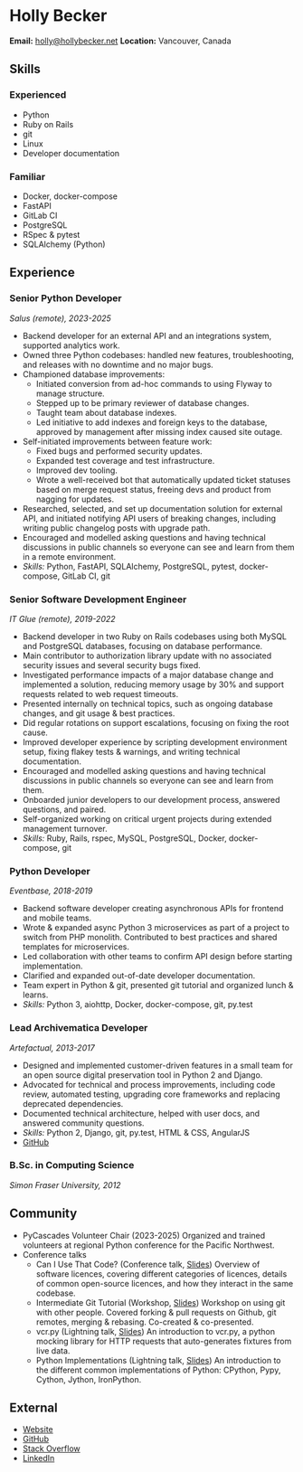 # Holly Becker

**Email:** holly@hollybecker.net
**Location:** Vancouver, Canada

## Skills

### Experienced

-   Python
-   Ruby on Rails
-   git
-   Linux
-   Developer documentation

### Familiar

-   Docker, docker-compose
-   FastAPI
-   GitLab CI
-   PostgreSQL
-   RSpec & pytest
-   SQLAlchemy (Python)

## Experience

### Senior Python Developer

*Salus (remote), 2023-2025*

-   Backend developer for an external API and an integrations system,
    supported analytics work.
-   Owned three Python codebases: handled new features, troubleshooting,
    and releases with no downtime and no major bugs.
-   Championed database improvements:
    -   Initiated conversion from ad-hoc commands to using Flyway to
        manage structure.
    -   Stepped up to be primary reviewer of database changes.
    -   Taught team about database indexes.
    -   Led initiative to add indexes and foreign keys to the database,
        approved by management after missing index caused site outage.
-   Self-initiated improvements between feature work:
    -   Fixed bugs and performed security updates.
    -   Expanded test coverage and test infrastructure.
    -   Improved dev tooling.
    -   Wrote a well-received bot that automatically updated ticket
        statuses based on merge request status, freeing devs and product
        from nagging for updates.
-   Researched, selected, and set up documentation solution for external
    API, and initiated notifying API users of breaking changes,
    including writing public changelog posts with upgrade path.
-   Encouraged and modelled asking questions and having technical
    discussions in public channels so everyone can see and learn from
    them in a remote environment.
-   *Skills:* Python, FastAPI, SQLAlchemy, PostgreSQL, pytest,
    docker-compose, GitLab CI, git

### Senior Software Development Engineer

*IT Glue (remote), 2019-2022*

-   Backend developer in two Ruby on Rails codebases using both MySQL
    and PostgreSQL databases, focusing on database performance.
-   Main contributor to authorization library update with no associated
    security issues and several security bugs fixed.
-   Investigated performance impacts of a major database change and
    implemented a solution, reducing memory usage by 30% and support
    requests related to web request timeouts.
-   Presented internally on technical topics, such as ongoing database
    changes, and git usage & best practices.
-   Did regular rotations on support escalations, focusing on fixing the
    root cause.
-   Improved developer experience by scripting development environment
    setup, fixing flakey tests & warnings, and writing technical
    documentation.
-   Encouraged and modelled asking questions and having technical
    discussions in public channels so everyone can see and learn from
    them.
-   Onboarded junior developers to our development process, answered
    questions, and paired.
-   Self-organized working on critical urgent projects during extended
    management turnover.
-   *Skills:* Ruby, Rails, rspec, MySQL, PostgreSQL, Docker,
    docker-compose, git

### Python Developer

*Eventbase, 2018-2019*

-   Backend software developer creating asynchronous APIs for frontend
    and mobile teams.
-   Wrote & expanded async Python 3 microservices as part of a project
    to switch from PHP monolith. Contributed to best practices and
    shared templates for microservices.
-   Led collaboration with other teams to confirm API design before
    starting implementation.
-   Clarified and expanded out-of-date developer documentation.
-   Team expert in Python & git, presented git tutorial and organized
    lunch & learns.
-   *Skills:* Python 3, aiohttp, Docker, docker-compose, git, py.test

### Lead Archivematica Developer

*Artefactual, 2013-2017*

-   Designed and implemented customer-driven features in a small team
    for an open source digital preservation tool in Python 2 and Django.
-   Advocated for technical and process improvements, including code
    review, automated testing, upgrading core frameworks and replacing
    deprecated dependencies.
-   Documented technical architecture, helped with user docs, and
    answered community questions.
-   *Skills:* Python 2, Django, git, py.test, HTML & CSS, AngularJS
-   [GitHub](https://github.com/artefactual/)

### B.Sc. in Computing Science

*Simon Fraser University, 2012*

## Community

-   PyCascades Volunteer Chair (2023-2025) Organized and trained
    volunteers at regional Python conference for the Pacific Northwest.
-   Conference talks
    -   Can I Use That Code? (Conference talk,
        [Slides](https://docs.google.com/presentation/d/1NGAzLPPOPS6v_q8mLxjJpJphoEAfV9Cs4FEVzM9JWKs/edit?usp=sharing))
        Overview of software licences, covering different categories of
        licences, details of common open-source licences, and how they
        interact in the same codebase.
    -   Intermediate Git Tutorial (Workshop,
        [Slides](https://docs.google.com/presentation/d/1sfwfoUWerwEtzkJF7O_l7jnHsbCq-czKWIWxjoDV9QI/edit?usp=sharing))
        Workshop on using git with other people. Covered forking & pull
        requests on Github, git remotes, merging & rebasing. Co-created
        & co-presented.
    -   vcr.py (Lightning talk,
        [Slides](https://docs.google.com/presentation/d/1IHhezoU9L6Y_--O8TVjQqCkWs-BveCBtgPzymi3dfMg/edit?usp=sharing))
        An introduction to vcr.py, a python mocking library for HTTP
        requests that auto-generates fixtures from live data.
    -   Python Implementations (Lightning talk,
        [Slides](https://docs.google.com/presentation/d/1Tec9Xuw-unYWXvaacjt_uhJKKBn6P07ABiZc8Cs3h90/edit?usp=sharing))
        An introduction to the different common implementations of
        Python: CPython, Pypy, Cython, Jython, IronPython.

## External

-   [Website](http://hollybecker.net)
-   [GitHub](https://github.com/Hwesta)
-   [Stack Overflow](https://stackoverflow.com/users/2475775/hwesta)
-   [LinkedIn](https://ca.linkedin.com/in/holly-becker-586b0137)
